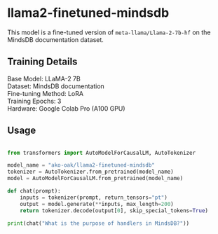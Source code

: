 # llama2-finetuned-mindsdb
This model is a fine-tuned version of `meta-llama/Llama-2-7b-hf` on the MindsDB documentation dataset.

## Training Details
Base Model: LLaMA-2 7B <br> 
Dataset: MindsDB documentation <br> 
Fine-tuning Method: LoRA <br> 
Training Epochs: 3 <br> 
Hardware: Google Colab Pro (A100 GPU) <br> 

## Usage
```python

from transformers import AutoModelForCausalLM, AutoTokenizer

model_name = "ako-oak/llama2-finetuned-mindsdb"
tokenizer = AutoTokenizer.from_pretrained(model_name)
model = AutoModelForCausalLM.from_pretrained(model_name)

def chat(prompt):
    inputs = tokenizer(prompt, return_tensors="pt")
    output = model.generate(**inputs, max_length=200)
    return tokenizer.decode(output[0], skip_special_tokens=True)

print(chat("What is the purpose of handlers in MindsDB?"))
